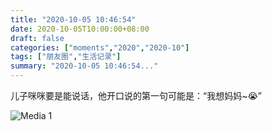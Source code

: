 ```yaml
---
title: "2020-10-05 10:46:54"
date: 2020-10-05T10:00:00+08:00
draft: false
categories: ["moments","2020","2020-10"]
tags: ["朋友圈","生活记录"]
summary: "2020-10-05 10:46:54..."
---
```


儿子咪咪要是能说话，他开口说的第一句可能是：“我想妈妈~😭”

![Media 1](/Moments/photos/2020-10-05/202010051046540.jpg)

